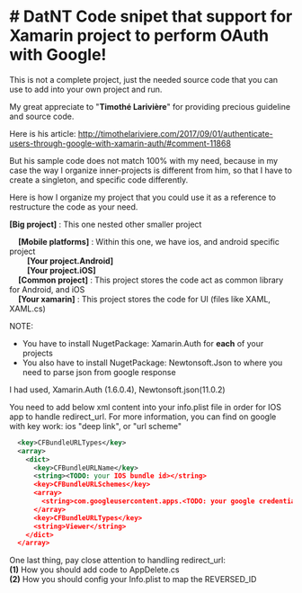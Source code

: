 # # DatNT Code snipet that support for Xamarin project to perform OAuth with Google!

This is not a complete project, just the needed source code that you can use to add into your own project and run.  

My great appreciate to "**Timothé Larivière**" for providing precious guideline and source code.  
  
Here is his article: http://timothelariviere.com/2017/09/01/authenticate-users-through-google-with-xamarin-auth/#comment-11868  
  
But his sample code does not match 100% with my need, because in my case the way I organize inner-projects is different from him, so that I have to create a singleton, and specific code differently.
  
Here is how I organize my project that you could use it as a reference to restructure the code as your need.


**[Big project]** : This one nested other smaller project  

&nbsp;&nbsp;&nbsp;&nbsp;**[Mobile platforms]** : Within this one, we have ios, and android specific project  
&nbsp;&nbsp;&nbsp;&nbsp;&nbsp;&nbsp;&nbsp;&nbsp;**[Your project.Android]**  
&nbsp;&nbsp;&nbsp;&nbsp;&nbsp;&nbsp;&nbsp;&nbsp;**[Your project.iOS]**  
&nbsp;&nbsp;&nbsp;&nbsp;**[Common project]** : This project stores the code act as common library for Android, and iOS  
&nbsp;&nbsp;&nbsp;&nbsp;**[Your xamarin]** : This project stores the code for UI (files like XAML, XAML.cs)  
  
NOTE:  
* You have to install NugetPackage: Xamarin.Auth for **each** of your projects  
* You also have to install NugetPackage: Newtonsoft.Json to where you need to parse json from google response
  
I had used, Xamarin.Auth (1.6.0.4), Newtonsoft.json(11.0.2)  

  
You need to add below xml content into your info.plist file in order for IOS app to handle redirect_url. For more information, you can find on google with key work: ios "deep link", or "url scheme"
  
```xml
  <key>CFBundleURLTypes</key>
  <array>
    <dict>
      <key>CFBundleURLName</key>
      <string><TODO: your IOS bundle id></string>
      <key>CFBundleURLSchemes</key>
      <array>
        <string>com.googleusercontent.apps.<TODO: your google credential data at REVERSED ID></string>
      </array>
      <key>CFBundleURLTypes</key>
      <string>Viewer</string>
    </dict>
  </array>
```
  
One last thing, pay close attention to handling redirect_url:  
**(1)** How you should add code to AppDelete.cs  
**(2)** How you should config your Info.plist to map the REVERSED_ID  
